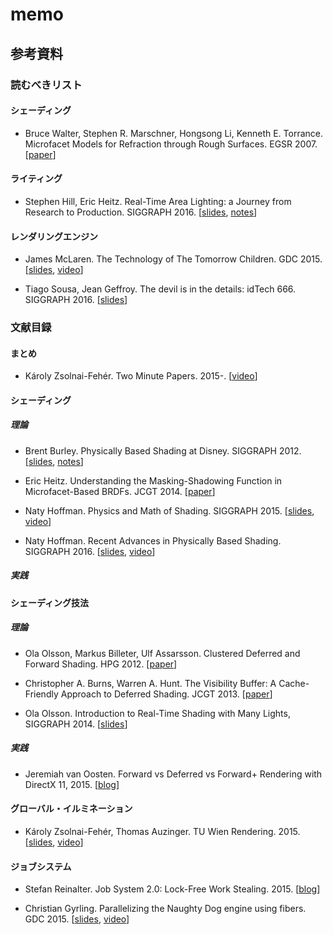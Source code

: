 # memo

## 参考資料

<!-- 書式: 著者1, 著者2, 著者3. タイトル. 発表媒体名(Youtubeやブログでは省略). [paper, slides, notes, video] -->

### 読むべきリスト

#### シェーディング

- Bruce Walter, Stephen R. Marschner, Hongsong Li, Kenneth E. Torrance. Microfacet Models for Refraction through Rough Surfaces. EGSR 2007. [[paper](http://fumufumu.q-games.com/archives/TheTechnologyOfTomorrowsChildrenFinal.pdf)]

#### ライティング

- Stephen Hill, Eric Heitz. Real-Time Area Lighting: a Journey from Research to Production. SIGGRAPH 2016. [[slides](http://advances.realtimerendering.com/s2016/s2016_ltc_rnd.pdf), [notes](http://advances.realtimerendering.com/s2016/s2016_ltc_fresnel.pdf)]

#### レンダリングエンジン

- James McLaren. The Technology of The Tomorrow Children. GDC 2015. [[slides](http://fumufumu.q-games.com/archives/TheTechnologyOfTomorrowsChildrenFinal.pdf), [video](http://www.gdcvault.com/play/1022428/The-Technology-of-The-Tomorrow)]

- Tiago Sousa, Jean Geffroy. The devil is in the details: idTech 666. SIGGRAPH 2016. [[slides](http://advances.realtimerendering.com/s2016/Siggraph2016_idTech6.pdf)]

### 文献目録

#### まとめ

- Károly Zsolnai-Fehér. Two Minute Papers. 2015-. [[video](https://www.youtube.com/channel/UCbfYPyITQ-7l4upoX8nvctg)]

#### シェーディング

##### 理論

- Brent Burley. Physically Based Shading at Disney. SIGGRAPH 2012. [[slides](http://blog.selfshadow.com/publications/s2012-shading-course/burley/s2012_pbs_disney_brdf_slides_v2.pdf), [notes](http://blog.selfshadow.com/publications/s2012-shading-course/burley/s2012_pbs_disney_brdf_notes_v3.pdf)]

- Eric Heitz. Understanding the Masking-Shadowing Function
in Microfacet-Based BRDFs. JCGT 2014.
 [[paper](http://jcgt.org/published/0003/02/03/paper.pdf)]

- Naty Hoffman. Physics and Math of Shading. SIGGRAPH 2015. [[slides](http://blog.selfshadow.com/publications/s2015-shading-course/hoffman/s2015_pbs_physics_math_slides.pdf), [video](https://www.youtube.com/watch?v=j-A0mwsJRmk)]

- Naty Hoffman. Recent Advances in Physically Based Shading. SIGGRAPH 2016. [[slides](http://blog.selfshadow.com/publications/s2016-shading-course/hoffman/s2016_pbs_recent_advances_v2.pdf), [video](https://www.youtube.com/watch?v=zs0oYjwjNEo)]

##### 実践



#### シェーディング技法

##### 理論

- Ola Olsson, Markus Billeter, Ulf Assarsson. Clustered Deferred and Forward Shading. HPG 2012. [[paper](http://efficientshading.com/wp-content/uploads/clustered_shading_preprint.pdf)]

- Christopher A. Burns, Warren A. Hunt. The Visibility Buffer: A Cache-Friendly Approach to Deferred Shading. JCGT 2013. [[paper](http://jcgt.org/published/0002/02/04/)]

- Ola Olsson. Introduction to Real-Time Shading with Many Lights, SIGGRAPH 2014. [[slides](http://efficientshading.com/wordpress/wp-content/uploads/sa_2014_intro.pdf)]

##### 実践

- Jeremiah van Oosten. Forward vs Deferred vs Forward+ Rendering with DirectX 11, 2015. [[blog](https://www.3dgep.com/forward-plus/)]

#### グローバル・イルミネーション

- Károly Zsolnai-Fehér, Thomas Auzinger. TU Wien Rendering. 2015. [[slides](https://www.cg.tuwien.ac.at/courses/Rendering/VU.SS2017.html), [video](https://www.youtube.com/watch?v=pjc1QAI6zS0)]

#### ジョブシステム

- Stefan Reinalter. Job System 2.0: Lock-Free Work Stealing. 2015. [[blog](https://blog.molecular-matters.com/2015/08/24/job-system-2-0-lock-free-work-stealing-part-1-basics/)]

- Christian Gyrling. Parallelizing the Naughty Dog engine using fibers. GDC 2015. [[slides](http://www.gdcvault.com/play/1022187/Parallelizing-the-Naughty-Dog-Engine), [video](http://www.gdcvault.com/play/1022186/Parallelizing-the-Naughty-Dog-Engine)]
